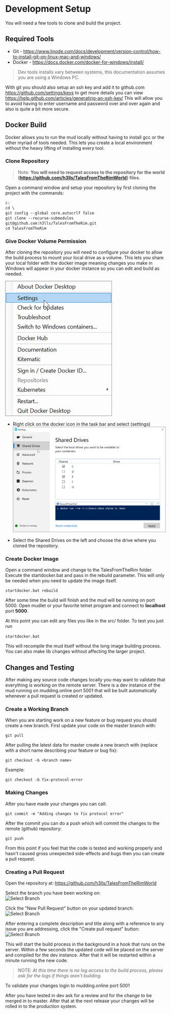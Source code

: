 # Development Setup

You will need a few tools to clone and build the project.

## Required Tools

- Git - https://www.linode.com/docs/development/version-control/how-to-install-git-on-linux-mac-and-windows/
- Docker - https://docs.docker.com/docker-for-windows/install/

> Dev tools installs vary between systems, this documentation assumes you are using a Windows PC.

With git you should also setup an ssh key and add it to github.com https://github.com/settings/keys to get more details you can view https://help.github.com/articles/generating-an-ssh-key/ This will allow you to avoid having to enter username and password over and over again and also is quite a bit more secure.

## Docker Build

Docker allows you to run the mud locally without having to install gcc or the other myriad of tools needed. This lets you create a local environment without the heavy lifting of installing every tool.

### Clone Repository

> Note: **You will need to request access to the repository for the world (https://github.com/h3lls/TalesFromTheRimWorld) files.**

Open a command window and setup your repository by first cloning the project with the commands:  
```
c:
cd \
git config --global core.autocrlf false
git clone --recurse-submodules git@github.com:h3lls/TalesFromTheRim.git
cd TalesFromTheRim
```

### Give Docker Volume Permission

After cloning the repository you will need to configure your docker to allow the build process to mount your local drive as a volume. This lets you share your local folder with the docker image meaning changes you make in Windows will appear in your docker instance so you can edit and build as needed.  
  

![Docker Settings](docker-settings.png ':size=200')  
- Right click on the docker icon in the task bar and select (settings)  
![Docker Shared Drives](docker-shared.png ':size=400')  

- Select the Shared Drives on the left and choose the drive where you cloned the repository.  

### Create Docker Image

Open a command window and change to the TalesFromTheRim folder. Execute the startdocker.bat and pass in the rebuild parameter. This will only be needed when you need to update the image itself.  

```
startdocker.bat rebuild
```

After some time the build will finish and the mud will be running on port 5000. Open mudlet or your favorite telnet program and connect to **localhost** port **5000**.  

At this point you can edit any files you like in the src/ folder. To test you just run  

```startdocker.bat```

This will recompile the mud itself without the long image building process. You can also make lib changes without affecting the larger project.  

## Changes and Testing

After making any source code changes locally you may want to validate that everything is working on the remote server. There is a dev instance of the mud running on mudding.online port 5001 that will be built automatically whenever a pull request is created or updated.  

### Create a Working Branch

When you are starting work on a new feature or bug request you should create a new branch. First update your code on the master branch with:  

```
git pull
```

After pulling the latest data for master create a new branch with (replace <branch name> with a short name describing your feature or bug fix):  

```
git checkout -b <branch name>
```
Example:  
```
git checkout -b fix-protocol-error
```

### Making Changes

After you have made your changes you can call:  

```
git commit -m "Adding changes to fix protocol error"
```

After the commit you can do a push which will commit the changes to the remote (github) repository:  
```
git push
```

From this point if you feel that the code is tested and working properly and hasn't caused gross unexpected side-effects and bugs then you can create a pull request.  

### Creating a Pull Request

Open the repository at: https://github.com/h3lls/TalesFromTheRimWorld  

Select the branch you have been working on:  
![Select Branch](select-branch.png ':size=300')  
  
Click the "New Pull Request" button on your updated branch:  
![Select Branch](newpullrequest.png ':size=700')  
  
After entering a complete description and title along with a reference to any issue you are addressing, click the "Create pull request" button:  
![Select Branch](createpr.png ':size=600')  
  
This will start the build process in the background in a hook that runs on the server. Within a few seconds the updated code will be placed on the server and compiled for the dev instance. After that it will be restarted within a minute running the new code.  

> NOTE: *At this time there is no log access to the build process, please ask for the logs if things aren't building.*
  
To validate your changes login to mudding.online port 5001  

After you have tested in dev ask for a review and for the change to be merged in to master. After that at the next release your changes will be rolled in to the production system.  

